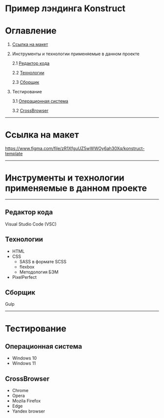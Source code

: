 # Пример лэндинга Konstruct
# Оглавление
1. [Ссылка на макет](https://github.com/SOB1975/Konstruct/edit/master/README.md#ссылка-на-макет)
2. Инструменты и технологии применяемые в данном проекте

    2.1 [Редактор кода](https://github.com/SOB1975/Konstruct/edit/master/README.md#редактор-кода)
    
    2.2 [Технологии](https://github.com/SOB1975/Konstruct/edit/master/README.md#технологии)
    
    2.3 [Сборщик](https://github.com/SOB1975/Konstruct/edit/master/README.md#сборщик)
    
3. Тестирование 

    3.1 [Операционная система](https://github.com/SOB1975/Konstruct/edit/master/README.md#операционная-система)
    
    3.2 [CrossBrowser](https://github.com/SOB1975/Konstruct/edit/master/README.md#crossbrowser)
____
# Ссылка на макет 
https://www.figma.com/file/zR1XfguUZ5wWWOy6ah30Xq/konstruct-template
____
# Инструменты и технологии применяемые в данном проекте
____
## Редактор кода
Visual Studio Code (VSC)
## Технологии
- HTML
- CSS
  - SASS в формате SCSS
  - flexbox
  - Методология БЭМ
- PixelPerfect
 ## Сборщик
 Gulp
____
# Тестирование
## Операционная система
- Windows 10
- Windows 11
## CrossBrowser
- Chrome
- Opera
- Mozila Firefox
- Edge
- Yandex browser

